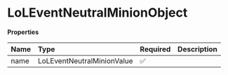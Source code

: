 # LoLEventNeutralMinionObject

**Properties**

| Name | Type                       | Required | Description |
| :--- | :------------------------- | :------- | :---------- |
| name | LoLEventNeutralMinionValue | ✅       |             |

<!-- This file was generated by liblab | https://liblab.com/ -->
